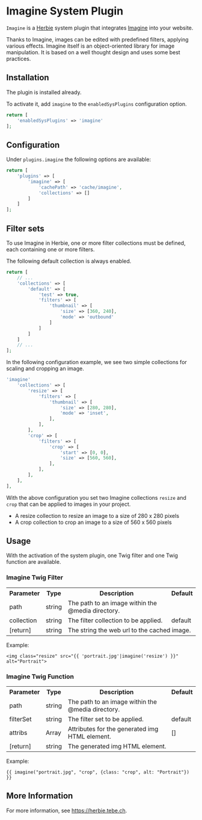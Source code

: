 # Imagine System Plugin

`Imagine` is a [Herbie](http://github.com/getherbie) system plugin that integrates [Imagine](https://imagine.readthedocs.io/en/stable/) into your website.

Thanks to Imagine, images can be edited with predefined filters, applying various effects.
Imagine itself is an object-oriented library for image manipulation.
It is based on a well thought design and uses some best practices.

## Installation

The plugin is installed already.

To activate it, add `imagine` to the `enabledSysPlugins` configuration option.

~~~php
return [
    'enabledSysPlugins' => 'imagine'
];
~~~

## Configuration

Under `plugins.imagine` the following options are available:

~~~php
return [
    'plugins' => [
        'imagine' => [
            'cachePath' => 'cache/imagine',
            'collections' => []
        ]
    ]
];
~~~

## Filter sets

To use Imagine in Herbie, one or more filter collections must be defined, each containing one or more filters.

The following default collection is always enabled.

~~~php
return [
    // ...
    'collections' => [
        'default' => [
            'test' => true,
            'filters' => [
                'thumbnail' => [
                    'size' => [360, 240],
                    'mode' => 'outbound'
                ]
            ]
        ]
    ]
    // ...
];
~~~

In the following configuration example, we see two simple collections for scaling and cropping an image.

~~~php
'imagine'
    'collections' => [
        'resize' => [
            'filters' => [
                'thumbnail' => [
                    'size' => [280, 280],
                    'mode' => 'inset',
                ],
            ],
        ],
        'crop' => [
            'filters' => [
                'crop' => [
                    'start' => [0, 0],
                    'size' => [560, 560],
                ],
            ],
        ],        
    ],
],
~~~

With the above configuration you set two Imagine collections `resize` and `crop` that can be applied to images in your project.

- A resize collection to resize an image to a size of 280 x 280 pixels
- A crop collection to crop an image to a size of 560 x 560 pixels

## Usage

With the activation of the system plugin, one Twig filter and one Twig function are available.

### Imagine Twig Filter

<table>
    <tr class="code">
        <th>Parameter</th>
        <th>Type</th>
        <th>Description</th>
        <th>Default</th>
    </tr>
    <tr class="param">
        <td>path</td>
        <td>string</td>
        <td>The path to an image within the @media directory.</td>
        <td></td>
    </tr>
    <tr class="param">
        <td>collection</td>
        <td>string</td>
        <td>The filter collection to be applied.</td>
        <td>default</td>
    </tr>
    <tr class="return">
        <td>[return]</td>
        <td>string</td>
        <td colspan="2">The string the web url to the cached image.</td>
    </tr>
</table>

Example:

    <img class="resize" src="{{ 'portrait.jpg'|imagine('resize') }}" alt="Portrait">

### Imagine Twig Function

<table>
    <tr class="code">
        <th>Parameter</th>
        <th>Type</th>
        <th>Description</th>
        <th>Default</th>
    </tr>
    <tr class="param">
        <td>path</td>
        <td>string</td>
        <td>The path to an image within the @media directory.</td>
        <td></td>
    </tr>
    <tr class="param">
        <td>filterSet</td>
        <td>string</td>
        <td>The filter set to be applied.</td>
        <td>default</td>
    </tr>
    <tr class="param">
        <td>attribs</td>
        <td>Array</td>
        <td>Attributes for the generated img HTML element.</td>
        <td>[]</td>
    </tr>
    <tr class="return">
        <td>[return]</td>
        <td>string</td>
        <td colspan="2">The generated img HTML element.</td>
    </tr>
</table>

Example:

    {{ imagine("portrait.jpg", "crop", {class: "crop", alt: "Portrait"}) }}

## More Information

For more information, see <https://herbie.tebe.ch>.
